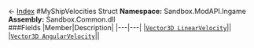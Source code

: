 ← [Index](index.md)
#MyShipVelocities Struct
**Namespace:** Sandbox.ModAPI.Ingame  
**Assembly:** Sandbox.Common.dll  
###Fields
|Member|Description|
|---|---|
|[`Vector3D LinearVelocity`](Sandbox.ModAPI.Ingame.LinearVelocity.md)||
|[`Vector3D AngularVelocity`](Sandbox.ModAPI.Ingame.AngularVelocity.md)||
